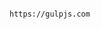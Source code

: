                                                                                         https://gulpjs.com
